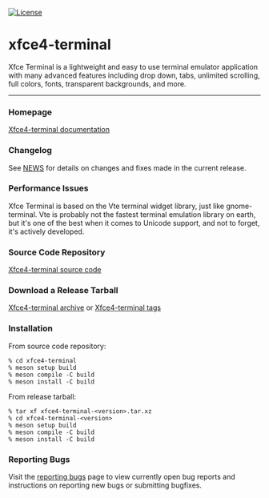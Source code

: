 [![License](https://img.shields.io/badge/License-GPL%20v2-blue.svg)](https://gitlab.xfce.org/apps/xfce4-terminal/-/blob/master/COPYING)

# xfce4-terminal

Xfce Terminal is a lightweight and easy to use terminal emulator application
with many advanced features including drop down, tabs, unlimited scrolling,
full colors, fonts, transparent backgrounds, and more.

----

### Homepage

[Xfce4-terminal documentation](https://docs.xfce.org/apps/xfce4-terminal/start)

### Changelog

See [NEWS](https://gitlab.xfce.org/apps/xfce4-terminal/-/blob/master/NEWS) for details on changes and fixes made in the current release.

### Performance Issues

Xfce Terminal is based on the Vte terminal widget library, just like
gnome-terminal. Vte is probably not the fastest terminal emulation library on
earth, but it's one of the best when it comes to Unicode support, and not to
forget, it's actively developed.

### Source Code Repository

[Xfce4-terminal source code](https://gitlab.xfce.org/apps/xfce4-terminal)

### Download a Release Tarball

[Xfce4-terminal archive](https://archive.xfce.org/src/apps/xfce4-terminal)
    or
[Xfce4-terminal tags](https://gitlab.xfce.org/apps/xfce4-terminal/-/tags)

### Installation

From source code repository: 

    % cd xfce4-terminal
    % meson setup build
    % meson compile -C build
    % meson install -C build

From release tarball:

    % tar xf xfce4-terminal-<version>.tar.xz
    % cd xfce4-terminal-<version>
    % meson setup build
    % meson compile -C build
    % meson install -C build

### Reporting Bugs

Visit the [reporting bugs](https://docs.xfce.org/apps/xfce4-terminal/bugs) page to view currently open bug reports and instructions on reporting new bugs or submitting bugfixes.

